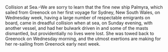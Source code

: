   Collision at Sea.–We are sorry to learn that the fine new ship Palmyra, which sailed from Greenock on her first voyage for Sydney, New South Wales, on Wednesday week, having a large number of respectable emigrants on board, came in dreadful collision when at sea, on Sunday evening, with another vessel, and had her bulwark driven in and some of the masts dismantled, but providentially no lives were lost. She was towed back to Greenock on Wednesday morning, and the utmost exertions are making for her re-sailing from Greenock early next week.  
